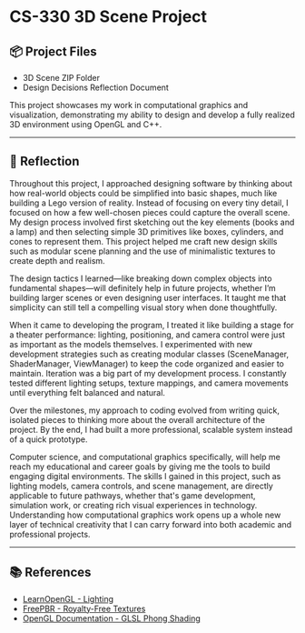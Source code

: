 # CS-330 3D Scene Project

## 📦 Project Files
- 3D Scene ZIP Folder
- Design Decisions Reflection Document

This project showcases my work in computational graphics and visualization, demonstrating my ability to design and develop a fully realized 3D environment using OpenGL and C++.

---

## 🧠 Reflection

Throughout this project, I approached designing software by thinking about how real-world objects could be simplified into basic shapes, much like building a Lego version of reality. Instead of focusing on every tiny detail, I focused on how a few well-chosen pieces could capture the overall scene. My design process involved first sketching out the key elements (books and a lamp) and then selecting simple 3D primitives like boxes, cylinders, and cones to represent them. This project helped me craft new design skills such as modular scene planning and the use of minimalistic textures to create depth and realism.

The design tactics I learned—like breaking down complex objects into fundamental shapes—will definitely help in future projects, whether I’m building larger scenes or even designing user interfaces. It taught me that simplicity can still tell a compelling visual story when done thoughtfully.

When it came to developing the program, I treated it like building a stage for a theater performance: lighting, positioning, and camera control were just as important as the models themselves. I experimented with new development strategies such as creating modular classes (SceneManager, ShaderManager, ViewManager) to keep the code organized and easier to maintain. Iteration was a big part of my development process. I constantly tested different lighting setups, texture mappings, and camera movements until everything felt balanced and natural.

Over the milestones, my approach to coding evolved from writing quick, isolated pieces to thinking more about the overall architecture of the project. By the end, I had built a more professional, scalable system instead of a quick prototype.

Computer science, and computational graphics specifically, will help me reach my educational and career goals by giving me the tools to build engaging digital environments. The skills I gained in this project, such as lighting models, camera controls, and scene management, are directly applicable to future pathways, whether that's game development, simulation work, or creating rich visual experiences in technology. Understanding how computational graphics work opens up a whole new layer of technical creativity that I can carry forward into both academic and professional projects.

---

## 📚 References

- [LearnOpenGL - Lighting](https://learnopengl.com/Lighting/Basic-Lighting)
- [FreePBR - Royalty-Free Textures](https://freepbr.com)
- [OpenGL Documentation - GLSL Phong Shading](https://registry.khronos.org/OpenGL-Refpages/gl4/)

